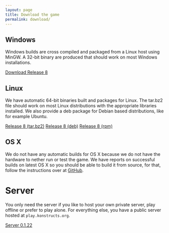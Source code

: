 ```yaml
---
layout: page
title: Download the game
permalink: download/
---
```


## Windows

Windows builds are cross compiled and packaged from a Linux host
using MinGW. A 32-bit binary are produced that should work on most
Windows installations.

<!-- RR004 --><a  class="btn btn-primary" href="https://github.com/konstructs/client/releases/download/8/konstructs-client.zip">Download Release 8</a>

## Linux

We have automatic 64-bit binaries built and packages for Linux. The tar.bz2 file should work on most Linux distributions with the appropriate libraries installed. We also provide a deb package for Debian based distributions, like for example Ubuntu.

<!-- RR005 --><a class="btn btn-primary" href="https://github.com/konstructs/client/releases/download/8/konstructs-client.tar.bz2">Release 8 (tar.bz2)</a>
<!-- RR006 --><a class="btn btn-primary" href="https://github.com/konstructs/client/releases/download/8/konstructs-client_8-1486_amd64.deb">Release 8 (deb)</a>
<!-- RR010 --><a class="btn btn-primary" href="https://github.com/konstructs/client/releases/download/8/konstructs-client-8-1486.x86_64.rpm">Release 8 (rpm)</a>

## OS X

We do not have any automatic builds for OS X because we do not have the hardware to nether run or test the game. We have reports on successful builds on latest OS X so you should be able to build it from source, for that, follow the instructions over at [GitHub](https://github.com/konstructs/client/blob/master/BUILD.md).

# Server

You only need the server if you like to host your own private server, play offline or prefer to play alone. For everything else, you have a public server hosted at `play.konstructs.org`.

<!-- RR007 --><a class="btn btn-primary" href="https://github.com/konstructs/server/releases/download/v0.1.22/konstructs-server-0.1.22.jar">Server 0.1.22</a>

